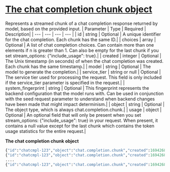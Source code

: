 # [The chat completion chunk object](/docs/api-reference/chat/streaming)
Represents a streamed chunk of a chat completion response returned by
          model, based on the provided input. 
| Parameter | Type   | Required | Description|
| --- | --- | --- | --- |
| id | string | Optional | A unique identifier for the chat completion. Each chunk has the                 same ID.| 
| choices | array | Optional | A list of chat completion choices. Can contain more than one                 elements if n is greater than 1. Can also be empty                 for the last chunk if you set                 stream_options: {"include_usage": true}.| 
| created | integer | Optional | The Unix timestamp (in seconds) of when the chat completion was                 created. Each chunk has the same timestamp.| 
| model | string | Optional | The model to generate the completion.| 
| service_tier | string or null | Optional | The service tier used for processing the request. This field is                 only included if the service_tier parameter is                 specified in the request.| 
| system_fingerprint | string | Optional | This fingerprint represents the backend configuration that the                 model runs with. Can be used in conjunction with the                 seed request parameter to understand when backend                 changes have been made that might impact determinism.| 
| object | string | Optional | The object type, which is always                 chat.completion.chunk.| 
| usage | object | Optional | An optional field that will only be present when you set                 stream_options: {"include_usage": true} in your                 request. When present, it contains a null value except for the                 last chunk which contains the token usage statistics for the                 entire request.| 

**The chat completion chunk object**
```python
{"id":"chatcmpl-123","object":"chat.completion.chunk","created":1694268190,"model":"gpt-3.5-turbo-0125", "system_fingerprint": "fp_44709d6fcb", "choices":[{"index":0,"delta":{"role":"assistant","content":""},"logprobs":null,"finish_reason":null}]}
{"id":"chatcmpl-123","object":"chat.completion.chunk","created":1694268190,"model":"gpt-3.5-turbo-0125", "system_fingerprint": "fp_44709d6fcb", "choices":[{"index":0,"delta":{"content":"Hello"},"logprobs":null,"finish_reason":null}]}
....
{"id":"chatcmpl-123","object":"chat.completion.chunk","created":1694268190,"model":"gpt-3.5-turbo-0125", "system_fingerprint": "fp_44709d6fcb", "choices":[{"index":0,"delta":{},"logprobs":null,"finish_reason":"stop"}]}
```
